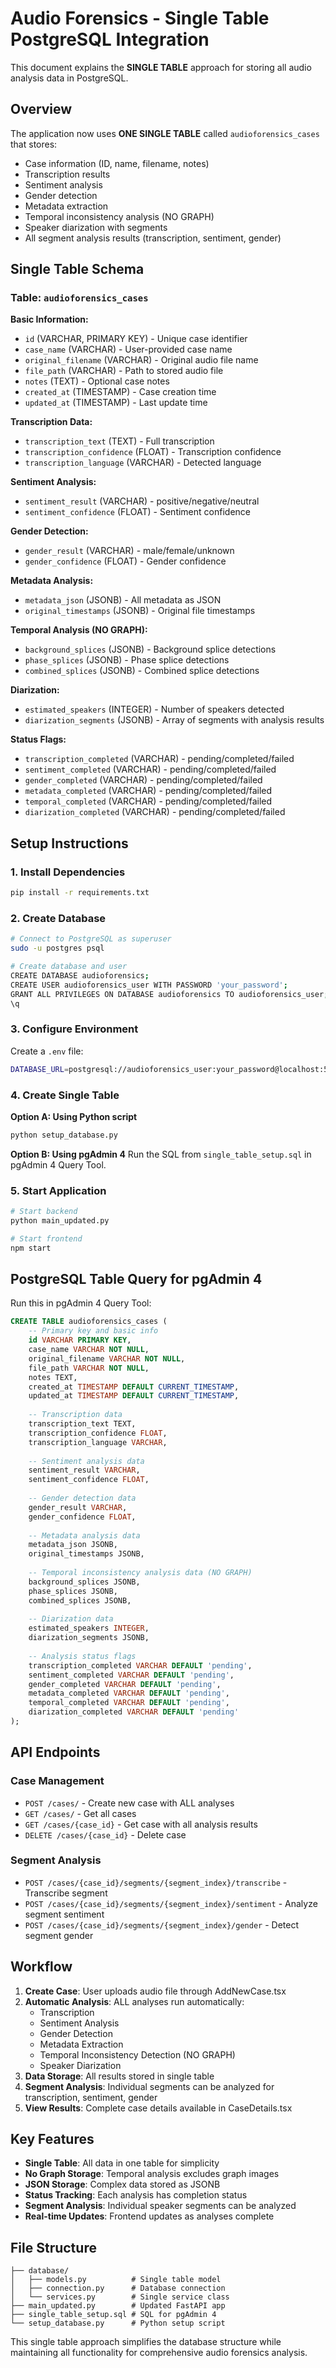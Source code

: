 # Audio Forensics - Single Table PostgreSQL Integration

This document explains the **SINGLE TABLE** approach for storing all audio analysis data in PostgreSQL.

## Overview

The application now uses **ONE SINGLE TABLE** called `audioforensics_cases` that stores:
- Case information (ID, name, filename, notes)
- Transcription results
- Sentiment analysis
- Gender detection
- Metadata extraction
- Temporal inconsistency analysis (NO GRAPH)
- Speaker diarization with segments
- All segment analysis results (transcription, sentiment, gender)

## Single Table Schema

### Table: `audioforensics_cases`

**Basic Information:**
- `id` (VARCHAR, PRIMARY KEY) - Unique case identifier
- `case_name` (VARCHAR) - User-provided case name
- `original_filename` (VARCHAR) - Original audio file name
- `file_path` (VARCHAR) - Path to stored audio file
- `notes` (TEXT) - Optional case notes
- `created_at` (TIMESTAMP) - Case creation time
- `updated_at` (TIMESTAMP) - Last update time

**Transcription Data:**
- `transcription_text` (TEXT) - Full transcription
- `transcription_confidence` (FLOAT) - Transcription confidence
- `transcription_language` (VARCHAR) - Detected language

**Sentiment Analysis:**
- `sentiment_result` (VARCHAR) - positive/negative/neutral
- `sentiment_confidence` (FLOAT) - Sentiment confidence

**Gender Detection:**
- `gender_result` (VARCHAR) - male/female/unknown
- `gender_confidence` (FLOAT) - Gender confidence

**Metadata Analysis:**
- `metadata_json` (JSONB) - All metadata as JSON
- `original_timestamps` (JSONB) - Original file timestamps

**Temporal Analysis (NO GRAPH):**
- `background_splices` (JSONB) - Background splice detections
- `phase_splices` (JSONB) - Phase splice detections
- `combined_splices` (JSONB) - Combined splice detections

**Diarization:**
- `estimated_speakers` (INTEGER) - Number of speakers detected
- `diarization_segments` (JSONB) - Array of segments with analysis results

**Status Flags:**
- `transcription_completed` (VARCHAR) - pending/completed/failed
- `sentiment_completed` (VARCHAR) - pending/completed/failed
- `gender_completed` (VARCHAR) - pending/completed/failed
- `metadata_completed` (VARCHAR) - pending/completed/failed
- `temporal_completed` (VARCHAR) - pending/completed/failed
- `diarization_completed` (VARCHAR) - pending/completed/failed

## Setup Instructions

### 1. Install Dependencies

```bash
pip install -r requirements.txt
```

### 2. Create Database

```bash
# Connect to PostgreSQL as superuser
sudo -u postgres psql

# Create database and user
CREATE DATABASE audioforensics;
CREATE USER audioforensics_user WITH PASSWORD 'your_password';
GRANT ALL PRIVILEGES ON DATABASE audioforensics TO audioforensics_user;
\q
```

### 3. Configure Environment

Create a `.env` file:

```bash
DATABASE_URL=postgresql://audioforensics_user:your_password@localhost:5432/audioforensics
```

### 4. Create Single Table

**Option A: Using Python script**
```bash
python setup_database.py
```

**Option B: Using pgAdmin 4**
Run the SQL from `single_table_setup.sql` in pgAdmin 4 Query Tool.

### 5. Start Application

```bash
# Start backend
python main_updated.py

# Start frontend
npm start
```

## PostgreSQL Table Query for pgAdmin 4

Run this in pgAdmin 4 Query Tool:

```sql
CREATE TABLE audioforensics_cases (
    -- Primary key and basic info
    id VARCHAR PRIMARY KEY,
    case_name VARCHAR NOT NULL,
    original_filename VARCHAR NOT NULL,
    file_path VARCHAR NOT NULL,
    notes TEXT,
    created_at TIMESTAMP DEFAULT CURRENT_TIMESTAMP,
    updated_at TIMESTAMP DEFAULT CURRENT_TIMESTAMP,
    
    -- Transcription data
    transcription_text TEXT,
    transcription_confidence FLOAT,
    transcription_language VARCHAR,
    
    -- Sentiment analysis data
    sentiment_result VARCHAR,
    sentiment_confidence FLOAT,
    
    -- Gender detection data
    gender_result VARCHAR,
    gender_confidence FLOAT,
    
    -- Metadata analysis data
    metadata_json JSONB,
    original_timestamps JSONB,
    
    -- Temporal inconsistency analysis data (NO GRAPH)
    background_splices JSONB,
    phase_splices JSONB,
    combined_splices JSONB,
    
    -- Diarization data
    estimated_speakers INTEGER,
    diarization_segments JSONB,
    
    -- Analysis status flags
    transcription_completed VARCHAR DEFAULT 'pending',
    sentiment_completed VARCHAR DEFAULT 'pending',
    gender_completed VARCHAR DEFAULT 'pending',
    metadata_completed VARCHAR DEFAULT 'pending',
    temporal_completed VARCHAR DEFAULT 'pending',
    diarization_completed VARCHAR DEFAULT 'pending'
);
```

## API Endpoints

### Case Management
- `POST /cases/` - Create new case with ALL analyses
- `GET /cases/` - Get all cases
- `GET /cases/{case_id}` - Get case with all analysis results
- `DELETE /cases/{case_id}` - Delete case

### Segment Analysis
- `POST /cases/{case_id}/segments/{segment_index}/transcribe` - Transcribe segment
- `POST /cases/{case_id}/segments/{segment_index}/sentiment` - Analyze segment sentiment
- `POST /cases/{case_id}/segments/{segment_index}/gender` - Detect segment gender

## Workflow

1. **Create Case**: User uploads audio file through AddNewCase.tsx
2. **Automatic Analysis**: ALL analyses run automatically:
   - Transcription
   - Sentiment Analysis
   - Gender Detection
   - Metadata Extraction
   - Temporal Inconsistency Detection (NO GRAPH)
   - Speaker Diarization
3. **Data Storage**: All results stored in single table
4. **Segment Analysis**: Individual segments can be analyzed for transcription, sentiment, gender
5. **View Results**: Complete case details available in CaseDetails.tsx

## Key Features

- **Single Table**: All data in one table for simplicity
- **No Graph Storage**: Temporal analysis excludes graph images
- **JSON Storage**: Complex data stored as JSONB
- **Status Tracking**: Each analysis has completion status
- **Segment Analysis**: Individual speaker segments can be analyzed
- **Real-time Updates**: Frontend updates as analyses complete

## File Structure

```
├── database/
│   ├── models.py          # Single table model
│   ├── connection.py      # Database connection
│   └── services.py        # Single service class
├── main_updated.py        # Updated FastAPI app
├── single_table_setup.sql # SQL for pgAdmin 4
└── setup_database.py      # Python setup script
```

This single table approach simplifies the database structure while maintaining all functionality for comprehensive audio forensics analysis.
